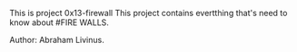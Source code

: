 This is project 0x13-firewall
This project contains evertthing that's need to know about #FIRE WALLS.

Author: Abraham Livinus.
